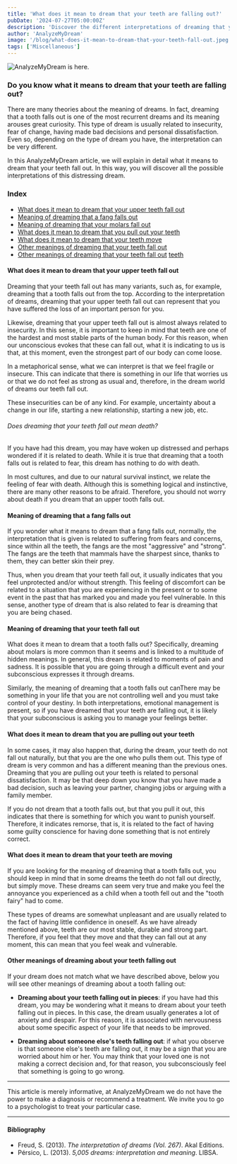 ```yaml
---
title: 'What does it mean to dream that your teeth are falling out?'
pubDate: '2024-07-27T05:00:00Z'
description: 'Discover the different interpretations of dreaming that your teeth are falling out, from insecurity to fear of change.'
author: 'AnalyzeMyDream'
image: '/blog/what-does-it-mean-to-dream-that-your-teeth-fall-out.jpeg'
tags: ['Miscellaneous']
---
```


![AnalyzeMyDream is here.](/blog/what-does-it-mean-to-dream-that-your-teeth-fall-out.jpeg)

### Do you know what it means to dream that your teeth are falling out?

There are many theories about the meaning of dreams. In fact, dreaming that a tooth falls out is one of the most recurrent dreams and its meaning arouses great curiosity. This type of dream is usually related to insecurity, fear of change, having made bad decisions and personal dissatisfaction. Even so, depending on the type of dream you have, the interpretation can be very different.

In this AnalyzeMyDream article, we will explain in detail what it means to dream that your teeth fall out. In this way, you will discover all the possible interpretations of this distressing dream.

### Index

- [What does it mean to dream that your upper teeth fall out](#what-does-it-mean-to-dream-that-your-upper-teeth-fall-out)
- [Meaning of dreaming that a fang falls out](#meaning-of-dreaming-that-a-fang-falls-out)
- [Meaning of dreaming that your molars fall out](#meaning-of-dreaming-that-your-molars-fall-out)
- [What does it mean to dream that you pull out your teeth](#what-does-it-mean-to-dream-that-you-pull-out-your-teeth)
- [What does it mean to dream that your teeth move](#what-does-it-mean-to-dream-that-your-teeth-move)
- [Other meanings of dreaming that your teeth fall out](#what-does-it-mean-to-dream-that-your-teeth-move)
- [Other meanings of dreaming that your teeth fall out](#what-does-it-mean-to-dream-that-your-teeth-move)
[teeth](#other-meanings-of-dreaming-that-your-teeth-fall-out)

#### What does it mean to dream that your upper teeth fall out

Dreaming that your teeth fall out has many variants, such as, for example, dreaming that a tooth falls out from the top. According to the interpretation of dreams, dreaming that your upper teeth fall out can represent that you have suffered the loss of an important person for you.

Likewise, dreaming that your upper teeth fall out is almost always related to insecurity. In this sense, it is important to keep in mind that teeth are one of the hardest and most stable parts of the human body. For this reason, when our unconscious evokes that these can fall out, what it is indicating to us is that, at this moment, even the strongest part of our body can come loose.

In a metaphorical sense, what we can interpret is that we feel fragile or insecure. This can indicate that there is something in our life that worries us or that we do not feel as strong as usual and, therefore, in the dream world of dreams our teeth fall out.

These insecurities can be of any kind. For example, uncertainty about a change in our life, starting a new relationship, starting a new job, etc. 

###### Does dreaming that your teeth fall out mean death?

If you have had this dream, you may have woken up distressed and perhaps wondered if it is related to death. While it is true that dreaming that a tooth falls out is related to fear, this dream has nothing to do with death.

In most cultures, and due to our natural survival instinct, we relate the feeling of fear with death. Although this is something logical and instinctive, there are many other reasons to be afraid. Therefore, you should not worry about death if you dream that an upper tooth falls out.

#### Meaning of dreaming that a fang falls out

If you wonder what it means to dream that a fang falls out, normally, the interpretation that is given is related to suffering from fears and concerns, since within all the teeth, the fangs are the most "aggressive" and "strong". The fangs are the teeth that mammals have the sharpest since, thanks to them, they can better skin their prey.

Thus, when you dream that your teeth fall out, it usually indicates that you feel unprotected and/or without strength. This feeling of discomfort can be related to a situation that you are experiencing in the present or to some event in the past that has marked you and made you feel vulnerable. In this sense, another type of dream that is also related to fear is dreaming that you are being chased.

#### Meaning of dreaming that your teeth fall out

What does it mean to dream that a tooth falls out? Specifically, dreaming about molars is more common than it seems and is linked to a multitude of hidden meanings. In general, this dream is related to moments of pain and sadness. It is possible that you are going through a difficult event and your subconscious expresses it through dreams.

Similarly, the meaning of dreaming that a tooth falls out canThere may be something in your life that you are not controlling well and you must take control of your destiny. In both interpretations, emotional management is present, so if you have dreamed that your teeth are falling out, it is likely that your subconscious is asking you to manage your feelings better.

#### What does it mean to dream that you are pulling out your teeth

In some cases, it may also happen that, during the dream, your teeth do not fall out naturally, but that you are the one who pulls them out. This type of dream is very common and has a different meaning than the previous ones. Dreaming that you are pulling out your teeth is related to personal dissatisfaction. It may be that deep down you know that you have made a bad decision, such as leaving your partner, changing jobs or arguing with a family member.

If you do not dream that a tooth falls out, but that you pull it out, this indicates that there is something for which you want to punish yourself. Therefore, it indicates remorse, that is, it is related to the fact of having some guilty conscience for having done something that is not entirely correct.

#### What does it mean to dream that your teeth are moving

If you are looking for the meaning of dreaming that a tooth falls out, you should keep in mind that in some dreams the teeth do not fall out directly, but simply move. These dreams can seem very true and make you feel the annoyance you experienced as a child when a tooth fell out and the "tooth fairy" had to come.

These types of dreams are somewhat unpleasant and are usually related to the fact of having little confidence in oneself. As we have already mentioned above, teeth are our most stable, durable and strong part. Therefore, if you feel that they move and that they can fall out at any moment, this can mean that you feel weak and vulnerable.

#### Other meanings of dreaming about your teeth falling out

If your dream does not match what we have described above, below you will see other meanings of dreaming about a tooth falling out:

- **Dreaming about your teeth falling out in pieces**: if you have had this dream, you may be wondering what it means to dream about your teeth falling out in pieces. In this case, the dream usually generates a lot of anxiety and despair. For this reason, it is associated with nervousness about some specific aspect of your life that needs to be improved. 

- **Dreaming about someone else's teeth falling out**: if what you observe is that someone else's teeth are falling out, it may be a sign that you are worried about him or her. You may think that your loved one is not making a correct decision and, for that reason, you subconsciously feel that something is going to go wrong.

---

This article is merely informative, at AnalyzeMyDream we do not have the power to make a diagnosis or recommend a treatment. We invite you to go to a psychologist to treat your particular case.

---

#### Bibliography

- Freud, S. (2013). *The interpretation of dreams (Vol. 267)*. Akal Editions.
- Pérsico, L. (2013). *5,005 dreams: interpretation and meaning*. LIBSA.